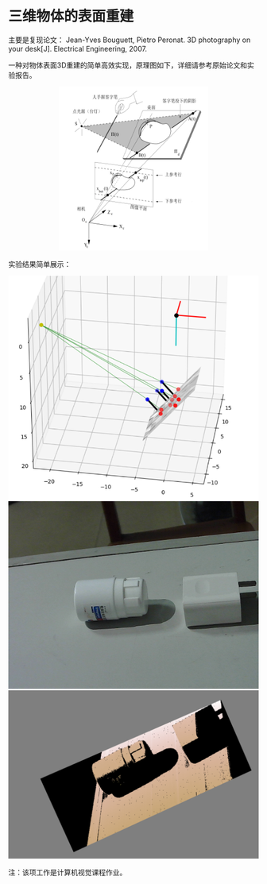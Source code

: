 # 三维物体的表面重建

主要是复现论文：
Jean-Yves Bouguett, Pietro Peronat. 3D photography on your desk[J]. Electrical Engineering, 2007.

一种对物体表面3D重建的简单高效实现，原理图如下，详细请参考原始论文和实验报告。

<div align="center">
<img src="./imgs/ruanli.PNG" height="330" width="300" > 
</div>

实验结果简单展示：
<center class="half">
<img src="./imgs/light.PNG"/><img src="./imgs/obj0.bmp"/><img src="./imgs/depth.PNG"/>
</center>

注：该项工作是计算机视觉课程作业。

